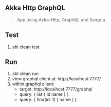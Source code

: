 Akka Http GraphQL
-----------------
>App using Akka-Http, GraphQL and Sangria.

Test
----
1. sbt clean test

Run
---
1. sbt clean run
2. view graphql client at: http://localhost:7777/
3. within graphql client:
    * target: http://localhost:7777/graphql
    * query: { list { id name } }
    * query: { find(id: 1) { name } }
